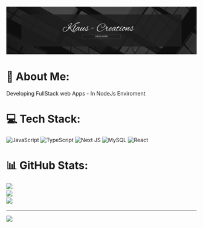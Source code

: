 ![Profile](./public/github.png)

# 💫 About Me:

Developing FullStack web Apps - In NodeJs Enviroment

# 💻 Tech Stack:

![JavaScript](https://img.shields.io/badge/javascript-%23323330.svg?style=for-the-badge&logo=javascript&logoColor=%23F7DF1E) ![TypeScript](https://img.shields.io/badge/typescript-%23007ACC.svg?style=for-the-badge&logo=typescript&logoColor=white) ![Next JS](https://img.shields.io/badge/Next-black?style=for-the-badge&logo=next.js&logoColor=white) ![MySQL](https://img.shields.io/badge/mysql-4479A1.svg?style=for-the-badge&logo=mysql&logoColor=white) ![React](https://img.shields.io/badge/react-%2320232a.svg?style=for-the-badge&logo=react&logoColor=%2361DAFB)

# 📊 GitHub Stats:

![](https://github-readme-stats.vercel.app/api?username=klaus-creations&theme=react&hide_border=false&include_all_commits=false&count_private=false)<br/>
![](https://nirzak-streak-stats.vercel.app/?user=klaus-creations&theme=react&hide_border=false)<br/>
![](https://github-readme-stats.vercel.app/api/top-langs/?username=klaus-creations&theme=react&hide_border=false&include_all_commits=false&count_private=false&layout=compact)

---

[![](https://visitcount.itsvg.in/api?id=klaus-creations&icon=0&color=0)](https://visitcount.itsvg.in)

<!-- Proudly created with GPRM ( https://gprm.itsvg.in ) -->
